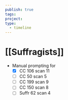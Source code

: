 ```yaml
---
publish: true
tags: 
project: 
type:
  - timeline
---
```

# [[Suffragists]]
- Manual prompting for
	- [x] CC 106 scan 11
	- [ ] CC 50 scan 5
	- [ ] CC 199 scan 9
	- [ ] CC 150 scan 8
	- [ ] Suffr 62 scan 4